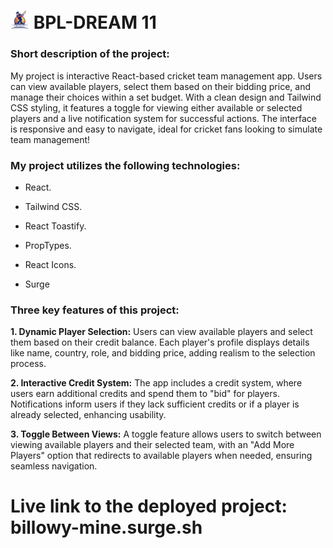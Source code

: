 

# <img width="30px" src="./src/assets/logo.png"/> BPL-DREAM 11

### **Short description of the project:**
 
My project is interactive React-based cricket team management app. Users can view available players, select them based on their bidding price, and manage their choices within a set budget. With a clean design and Tailwind CSS styling, it features a toggle for viewing either available or selected players and a live notification system for successful actions. The interface is responsive and easy to navigate, ideal for cricket fans looking to simulate team management!

### **My project utilizes the following technologies:**

- React.

- Tailwind CSS.

- React Toastify.

- PropTypes.

- React Icons.

- Surge

### **Three key features of this project:**

**1. Dynamic Player Selection:** Users can view available players and select them based on their credit balance. Each player's profile displays details like name, country, role, and bidding price, adding realism to the selection process.

**2. Interactive Credit System:** The app includes a credit system, where users earn additional credits and spend them to "bid" for players. Notifications inform users if they lack sufficient credits or if a player is already selected, enhancing usability.

**3. Toggle Between Views:** A toggle feature allows users to switch between viewing available players and their selected team, with an "Add More Players" option that redirects to available players when needed, ensuring seamless navigation.

#  **Live link to the deployed project:** billowy-mine.surge.sh



